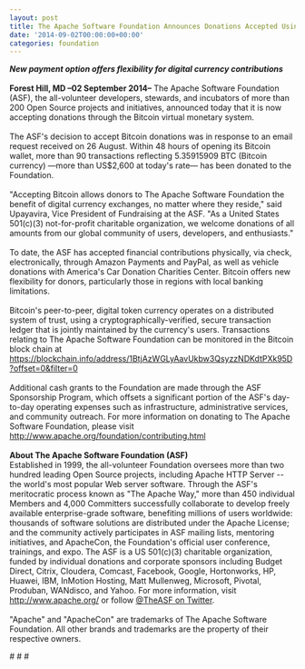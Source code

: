 ```yaml
---
layout: post
title: The Apache Software Foundation Announces Donations Accepted Using Bitcoin
date: '2014-09-02T00:00:00+00:00'
categories: foundation
---
```

<div><b><i>New payment option offers flexibility for digital currency contributions</i></b></div> 
  <div><br /><b>Forest Hill, MD –02 September 2014–</b> The Apache Software Foundation (ASF), the all-volunteer developers, stewards, and incubators of more than 200 Open Source projects and initiatives, announced today that it is now accepting donations through the Bitcoin virtual monetary system.</div> 
  <div><br />The ASF's decision to accept Bitcoin donations was in response to an email request received on 26 August. Within 48 hours of opening its Bitcoin wallet, more than 90 transactions reflecting 5.35915909 BTC (Bitcoin currency) —more than US$2,600 at today's rate— has been donated to the Foundation.&nbsp;</div> 
  <div><br />&quot;Accepting Bitcoin allows donors to The Apache Software Foundation the benefit of digital currency exchanges, no matter where they reside,&quot; said Upayavira, Vice President of Fundraising at the ASF. &quot;As a United States 501(c)(3) not-for-profit charitable organization, we welcome donations of all amounts from our global community of users, developers, and enthusiasts.&quot;</div> 
  <div><br />To date, the ASF has accepted financial contributions physically, via check, electronically, through Amazon Payments and PayPal, as well as vehicle donations with America's Car Donation Charities Center. Bitcoin offers new flexibility for donors, particularly those in regions with local banking limitations.</div> 
  <div><br />Bitcoin's peer-to-peer, digital token currency operates on a distributed system of trust, using a cryptographically-verified, secure transaction ledger that is jointly maintained by the currency's users. Transactions relating to The Apache Software Foundation can be monitored in the Bitcoin block chain at <a href="https://blockchain.info/address/1BtjAzWGLyAavUkbw3QsyzzNDKdtPXk95D?offset=0&amp;filter=0">https://blockchain.info/address/1BtjAzWGLyAavUkbw3QsyzzNDKdtPXk95D?offset=0&amp;filter=0</a><br /><br /></div> 
  <div>Additional cash grants to the Foundation are made through the ASF Sponsorship Program, which offsets a significant portion of the ASF's day-to-day operating expenses such as infrastructure, administrative services, and community outreach. For more information on donating to The Apache Software Foundation, please visit <a href="http://www.apache.org/foundation/contributing.html">http://www.apache.org/foundation/contributing.html</a><br /><br /></div> 
  <div><b>About The Apache Software Foundation (ASF)</b></div> 
  <div>Established in 1999, the all-volunteer Foundation oversees more than two hundred leading Open Source projects, including Apache HTTP Server --the world's most popular Web server software. Through the ASF's meritocratic process known as &quot;The Apache Way,&quot; more than 450 individual Members and 4,000 Committers successfully collaborate to develop freely available enterprise-grade software, benefiting millions of users worldwide: thousands of software solutions are distributed under the Apache License; and the community actively participates in ASF mailing lists, mentoring initiatives, and ApacheCon, the Foundation's official user conference, trainings, and expo. The ASF is a US 501(c)(3) charitable organization, funded by individual donations and corporate sponsors including Budget Direct, Citrix, Cloudera, Comcast, Facebook, Google, Hortonworks, HP, Huawei, IBM, InMotion Hosting, Matt Mullenweg, Microsoft, Pivotal, Produban, WANdisco, and Yahoo. For more information, visit <a href="http://www.apache.org/">http://www.apache.org/</a> or follow <a href="https://twitter.com/TheASF">@TheASF on Twitter</a>.</div> 
  <div><br />&quot;Apache&quot; and &quot;ApacheCon&quot; are trademarks of The Apache Software Foundation. All other brands and trademarks are the property of their respective owners.</div> 
  <p># # #</p>
